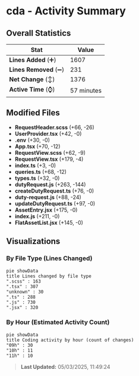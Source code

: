 # cda - Activity Summary 

## Overall Statistics

| Stat                   | Value                                                             |
| ---------------------- | ----------------------------------------------------------------- |
| **Lines Added** (➕)   | 1607                                          |
| **Lines Removed** (➖) | 231                                        |
| **Net Change** (↕)    | 1376                |
| **Active Time** (⌚)   | 57 minutes |


## Modified Files
- **RequestHeader.scss** (+66, -26)
- **UserProvider.tsx** (+42, -0)
- **.env** (+30, -0)
- **App.tsx** (+70, -12)
- **RequestView.scss** (+62, -9)
- **RequestView.tsx** (+179, -4)
- **index.ts** (+3, -0)
- **queries.ts** (+68, -12)
- **types.ts** (+32, -0)
- **dutyRequest.js** (+263, -144)
- **createDutyRequest.ts** (+76, -0)
- **duty-request.js** (+88, -24)
- **updateDutyRequest.ts** (+97, -0)
- **AssetEntry.jsx** (+175, -0)
- **index.js** (+211, -0)
- **FlatAssetList.jsx** (+145, -0)

## Visualizations

### By File Type (Lines Changed)

```mermaid
pie showData
title Lines changed by file type
".scss" : 163
".tsx" : 307
"unknown" : 30
".ts" : 288
".js" : 730
".jsx" : 320
```

### By Hour (Estimated Activity Count)

```mermaid
pie showData
title Coding activity by hour (count of changes)
"09h" : 30
"10h" : 11
"11h" : 10
```


> **Last Updated:** 05/03/2025, 11:49:24